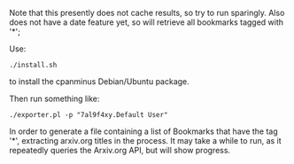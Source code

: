 Note that this presently does not cache results, so try to run
sparingly.  Also does not have a date feature yet, so will retrieve
all bookmarks tagged with '*';

Use:

```./install.sh``` 

to install the cpanminus Debian/Ubuntu package.

Then run something like:

```./exporter.pl -p "7al9f4xy.Default User"```

In order to generate a file containing a list of Bookmarks that have
the tag '*', extracting arxiv.org titles in the process.  It may take
a while to run, as it repeatedly queries the Arxiv.org API, but will
show progress.
